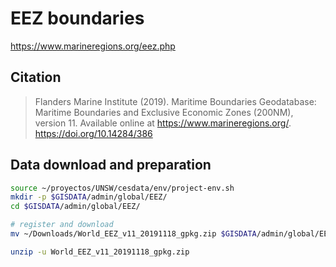 # EEZ boundaries

https://www.marineregions.org/eez.php

## Citation
> Flanders Marine Institute (2019). Maritime Boundaries Geodatabase: Maritime Boundaries and Exclusive Economic Zones (200NM), version 11. Available online at https://www.marineregions.org/. https://doi.org/10.14284/386

 ## Data download and preparation

```sh
source ~/proyectos/UNSW/cesdata/env/project-env.sh
mkdir -p $GISDATA/admin/global/EEZ/
cd $GISDATA/admin/global/EEZ/

# register and download
mv ~/Downloads/World_EEZ_v11_20191118_gpkg.zip $GISDATA/admin/global/EEZ/

unzip -u World_EEZ_v11_20191118_gpkg.zip
```
